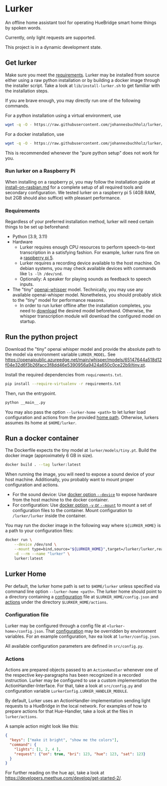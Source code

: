 # Lurker
An offline home assistant tool for operating HueBridge smart home things by spoken words.

Currently, only light requests are supported.

This project is in a dynamic development state.

## Get lurker
Make sure you meet the [requirements](#requirements).
Lurker may be installed from source either using a raw python installation or by building a docker image through the
installer script. Take a look at `lib/install-lurker.sh` to get familiar with the installation steps.

If you are brave enough, you may directly run one of the following commands.

For a python installation using a virtual environment, use
```sh
wget -q -O - https://raw.githubusercontent.com/johannesbuchholz/lurker/refs/heads/main/lib/install-lurker.sh | sh -s -- -p
```

For a docker installation, use
```sh
wget -q -O - https://raw.githubusercontent.com/johannesbuchholz/lurker/refs/heads/main/lib/install-lurker.sh | sh -s -- -d
```
This is recommended whenever the "pure python setup" does not work for you.

### Run lurker on a Raspberry Pi
When installing on a raspberry pi, you may follow the installation guide at [install-on-rasbian.md](https://github.com/johannesbuchholz/lurker/blob/main/install-on-rasbian.md) for a complete setup of all required tools and secondary configuration.
We tested lurker on a raspberry pi 5 (4GB RAM, but 2GB should also suffice) with pleasant performance.

### Requirements
Regardless of your preferred installation method, lurker will need certain things to be set up beforehand:

- Python [3.9, 3.11)
- Hardware
  - Lurker requires enough CPU resources to perform speech-to-text transcription in a satisfying fashion. For example, lurker runs fine on a [raspberry pi 5](https://www.raspberrypi.com/products/raspberry-pi-5/).
  - Lurker requires a recording device available to the host machine. On debian systems, you may check available devices with commands like `ls -lh /dev/snd`.
  - Optionally: A speaker for playing sounds as feedback to speech inputs.
- The "tiny" [openai-whisper](https://github.com/openai/whisper) model. Technically, you may use any available openai-whisper model. Nonetheless, you should probably stick to the "tiny" model for performance reasons.  
  - In order to run lurker offline after the installation completes, you need to [download](https://github.com/openai/whisper/blob/main/whisper/__init__.py) the desired model beforehand. Otherwise, the whisper transcription module will download the configured model on startup.

## Run the python project

Download the "tiny" openai whisper model and provide the absolute path to the model via environment variable `LURKER_MODEL`.
See https://openaipublic.azureedge.net/main/whisper/models/65147644a518d12f04e32d6f3b26facc3f8dd46e5390956a9424a650c0ce22b9/tiny.pt.

Install the required dependencies from `requirements.txt`.
```sh
pip install --require-virtualenv -r requirements.txt
```

Then, run the entrypoint.
```sh
python __main__.py
```

You may also pass the option `--lurker-home <path>` to let lurker load configuration and actions from the provided [home path](#lurker-home). Otherwise, lurkers assumes its home at `$HOME/lurker`. 

## Run a docker container
The Dockerfile expects the tiny model at `lurker/models/tiny.pt`.
Build the docker image (approximately 6 GB in size).
```sh
docker build . --tag lurker:latest
```

When running the image, you will need to expose a sound device of your host machine. Additionally, you probably want to mount proper configuration and actions.
- For the sound device: Use [docker option `--device`](https://docs.docker.com/reference/cli/docker/container/run/#device) to expose hardware from the host machine to the docker container.
- For configuration: Use [docker option `-v` or `--mount`](https://docs.docker.com/reference/cli/docker/container/run/#mount) to mount a set of configuration files to the container. Mount configuration to `/lurker/lurker` inside the container.

You may run the docker image in the following way where `${LURKER_HOME}` is a path to your configuration files:
```sh
docker run \
    --device /dev/snd \
    --mount type=bind,source="${LURKER_HOME}",target=/lurker/lurker,readonly \
    -d --rm --name "lurker" \
    lurker:latest
```

## Lurker Home
Per default, the lurker home path is set to `$HOME/lurker` unless specified via command line option `--lurker-home <path>`.
The lurker home should point to a directory containing a [configuration](#configuration-file) file at `$LURKER_HOME/config.json` and [actions](#actions) under the directory `$LURKER_HOME/actions`.

### Configuration file
Lurker may be configured through a config file at `<lurker-home>/config.json`. That [configuration](#configuration-parameters) may be overridden by environment variables.
For an example configuration, hav ea look at `lurker/config.json`.

All available configuration parameters are defined in `src/config.py`.

### Actions
Actions are prepared objects passed to an `ActionHandler` whenever one of the respective key-paragraphs has been recognized in a recorded instruction.
Lurker may be configured to use a custom implementation the ActionHandler-Interface. For that, take a look at `src/config.py` and configuration variable `LurkerConfig.LURKER_HANDLER_MODULE`.

By default, Lurker uses an ActionHandler-implementation sending light requests to a HueBridge in the local network. 
For examples of how to prepare actions for that Hue-Handler, take a look at the files in `lurker/actions`. 

A sample action might look like this:
```json
{
  "keys": ["make it bright", "show me the colors"],
  "command": {
    "lights": [1, 2, 4 ],
    "request": {"on": true, "bri": 123, "hue": 123, "sat": 123}
  }
}
```

For further reading on the hue api, take a look at https://developers.meethue.com/develop/get-started-2/.
